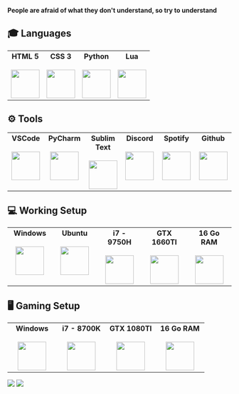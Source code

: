 **People are afraid of what they don't understand, so try to understand**

## 🎓 Languages

<table>
    <tbody>
        <tr valign = "top">
            <td width = "25%" align = "center">
                <span>
                    <b>HTML 5</b>
                </span><br><br>
                <img height="64px" src="https://cdn.svgporn.com/logos/html-5.svg">
            </td>
            <td width = "25%" align = "center">
                <span>
                    <b>CSS 3</b>
                </span><br><br>
                <img height="64px" src="https://cdn.svgporn.com/logos/css-3.svg">
            </td>
            <td width = "25%" align = "center">
                <span>
                    <b>Python</b>
                </span><br><br>
                <img height="64px" src="https://cdn.svgporn.com/logos/python.svg">
            </td>
             <td width = "25%" align = "center">
                <span>
                    <b>Lua</b>
                </span><br><br>
                <img height="64px" src="https://cdn.svgporn.com/logos/lua.svg">
            </td>
        </tr>
    </tbody>
</table>

## ⚙️ Tools

<table>
    <tbody>
        <tr valign = "top">
            <td width = "15%" align = "center">
                <span>
                    <b>VSCode</b>
                </span><br><br>
                <img height="64px" src="https://cdn.svgporn.com/logos/visual-studio-code.svg">
            </td>
            <td width = "15%" align = "center">
                <span>
                    <b>PyCharm</b>
                </span><br><br>
                <img height="64px" src="https://cdn.svgporn.com/logos/pycharm.svg">
            </td>
            <td width = "15%" align = "center">
                <span>
                    <b>Sublim Text</b>
                </span><br><br>
                <img height="64px" src="https://damiandeluca.com.ar/wp-content/uploads/2012/08/sublime.png">
            </td>
             <td width = "15%" align = "center">
                <span>
                    <b>Discord</b>
                </span><br><br>
                <img height="64px" src="https://cdn.svgporn.com/logos/discord.svg">
            </td>
            <td width = "15%" align = "center">
                <span>
                    <b>Spotify</b>
                </span><br><br>
                <img height="64px" src="https://upload.wikimedia.org/wikipedia/commons/thumb/1/19/Spotify_logo_without_text.svg/1200px-Spotify_logo_without_text.svg.png">
            </td>
            <td width = "15%" align = "center">
                <span>
                    <b>Github</b>
                </span><br><br>
                <img height="64px" src="https://cdn.svgporn.com/logos/github-icon.svg">
            </td>
        </tr>
    </tbody>
    
</table>

## 💻 Working Setup

<table>
    <tbody>
        <tr valign = "top">
            <td width = "20%" align = "center">
                <span>
                    <b>Windows</b>
                </span><br><br>
                <img height="64px" src="https://upload.wikimedia.org/wikipedia/commons/thumb/5/5f/Windows_logo_-_2012.svg/480px-Windows_logo_-_2012.svg.png">
            </td>
            <td width = "20%" align = "center">
                <span>
                    <b>Ubuntu</b>
                </span><br><br>
                <img height="64px" src="https://cdn.svgporn.com/logos/ubuntu.svg">
            </td>
            <td width = "20%" align = "center">
                <span>
                    <b>i7 - 9750H</b>
                </span><br><br>
                <img height="64px" src="https://upload.wikimedia.org/wikipedia/commons/thumb/4/4e/Intel_logo_%282006%29.svg/1005px-Intel_logo_%282006%29.svg.png">
            </td>
            <td width = "20%" align = "center">
                <span>
                    <b>GTX 1660TI</b>
                </span><br><br>
                <img height="64px" src="https://www.evolvingsol.com/wp-content/uploads/2020/03/nvidia-png-nvidia-logo-png-2000.png">
            </td>
            <td width = "20%" align = "center">
                <span>
                    <b>16 Go RAM</b>
                </span><br><br>
                <img height="64px" src="https://img.icons8.com/windows/452/huawei-logo.png">
            </td>
        </tr>
    </tbody>
</table>

## 🖥  Gaming Setup

<table>
    <tbody>
        <tr valign = "top">
            <td width = "25%" align = "center">
                <span>
                    <b>Windows</b>
                </span><br><br>
                <img height="64px" src="https://upload.wikimedia.org/wikipedia/commons/thumb/5/5f/Windows_logo_-_2012.svg/480px-Windows_logo_-_2012.svg.png">
            </td>
            <td width = "25%" align = "center">
                <span>
                    <b>i7 - 8700K</b>
                </span><br><br>
                <img height="64px" src="https://upload.wikimedia.org/wikipedia/commons/thumb/4/4e/Intel_logo_%282006%29.svg/1005px-Intel_logo_%282006%29.svg.png">
            </td>
            <td width = "25%" align = "center">
                <span>
                    <b>GTX 1080TI</b>
                </span><br><br>
                <img height="64px" src="https://www.evolvingsol.com/wp-content/uploads/2020/03/nvidia-png-nvidia-logo-png-2000.png">
            </td>
            <td width = "25%" align = "center">
                <span>
                    <b>16 Go RAM</b>
                </span><br><br>
                <img height="64px" src="https://img.icons8.com/windows/452/corsair.png">
            </td>
        </tr>
    </tbody>
</table>

<p>
    <img src = "https://github-readme-stats.vercel.app/api?username=Slewog&show_icons=true&theme=dark">
    <img src = "https://github-readme-stats.vercel.app/api/top-langs/?username=Slewog&layout=compact&theme=dark">
</p>
